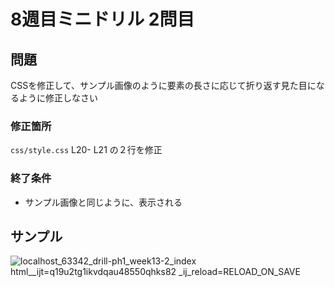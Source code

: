 # 8週目ミニドリル 2問目

## 問題

CSSを修正して、サンプル画像のように要素の長さに応じて折り返す見た目になるように修正しなさい

### 修正箇所
`css/style.css`
L20- L21 の２行を修正


### 終了条件
- サンプル画像と同じように、表示される

## サンプル

![localhost_63342_drill-ph1_week13-2_index html__ijt=q19u2tg1ikvdqau48550qhks82 _ij_reload=RELOAD_ON_SAVE](https://user-images.githubusercontent.com/79675344/183516807-f68c47e7-9b12-4a8c-ad34-925407f51068.png)
